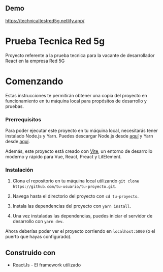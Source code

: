 ## Demo
https://technicaltestred5g.netlify.app/

# Prueba Tecnica Red 5g

Proyecto referente a la prueba tecnica para la vacante de desarrollador React en la empresa Red 5G

# Comenzando

Estas instrucciones te permitirán obtener una copia del proyecto en funcionamiento en tu máquina local para propósitos de desarrollo y pruebas.

### Prerrequisitos

Para poder ejecutar este proyecto en tu máquina local, necesitarás tener instalado Node.js y Yarn. Puedes descargar Node.js desde [aquí](https://nodejs.org/es/download/) y Yarn desde [aquí](https://classic.yarnpkg.com/en/docs/install/).

Además, este proyecto está creado con [Vite](https://vitejs.dev/), un entorno de desarrollo moderno y rápido para Vue, React, Preact y LitElement.

### Instalación

1. Clona el repositorio en tu máquina local utilizando `git clone https://github.com/tu-usuario/tu-proyecto.git`.

2. Navega hasta el directorio del proyecto con `cd tu-proyecto`.

3. Instala las dependencias del proyecto con `yarn install`.

4. Una vez instaladas las dependencias, puedes iniciar el servidor de desarrollo con `yarn dev`.

Ahora deberías poder ver el proyecto corriendo en `localhost:5000` (o el puerto que hayas configurado).

## Construido con

* ReactJs - El framework utilizado
